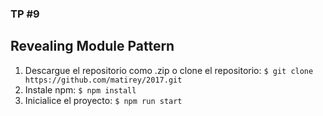 ﻿### TP #9

## Revealing Module Pattern

1. Descargue el repositorio como .zip o clone el repositorio:
    `$ git clone https://github.com/matirey/2017.git`
2. Instale npm:
    `$ npm install`
3. Inicialice el proyecto:
    `$ npm run start`
